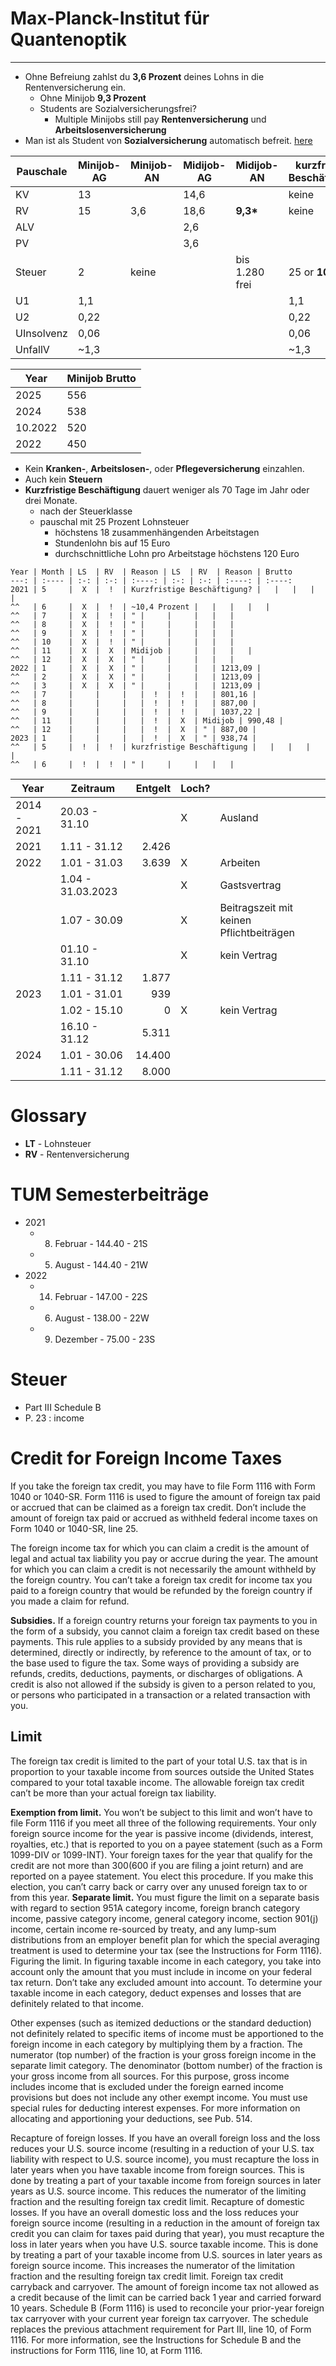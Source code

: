 # Max-Planck-Institut für Quantenoptik
---

- Ohne Befreiung zahlst du **3,6 Prozent** deines Lohns in die Rentenversicherung ein.
	- Ohne Minijob **9,3 Prozent**
	- Students are Sozialversicherungsfrei?
		- Multiple Minijobs still pay **Rentenversicherung** und **Arbeitslosenversicherung**
- Man ist als Student von **Sozialversicherung** automatisch befreit. [here](https://www.steuerklassen.com/versicherungen/rentenversicherung/werkstudent/)


| Pauschale  | Minijob-AG | Minijob-AN | Midijob-AG | Midijob-AN     | kurzfristige Beschäftigung |
| ---------- | ---------- | ---------- | ---------- | -------------- | -------------------------- |
| KV         | 13         |            | 14,6       |                | keine                      |
| RV         | 15         | 3,6        | 18,6       | **9,3\***      | keine                      |
| ALV        |            |            | 2,6        |                |                            |
| PV         |            |            | 3,6        |                |                            |
| Steuer     | 2          | keine      |            | bis 1.280 frei | 25 or **10,4\***           |
| U1         | 1,1        |            |            |                | 1,1                        |
| U2         | 0,22       |            |            |                | 0,22                       |
| UInsolvenz | 0,06       |            |            |                | 0,06                       |
| UnfallV    | ~1,3       |            |            |                | ~1,3                       |

| Year    | Minijob Brutto |
| ------- | -------------- |
| 2025    | 556            |
| 2024    | 538            |
| 10.2022 | 520            |
| 2022    | 450            |
- Kein **Kranken-**, **Arbeitslosen-**, oder **Pflegeversicherung** einzahlen.
- Auch kein **Steuern**
- **Kurzfristige Beschäftigung** dauert weniger als 70 Tage im Jahr oder drei Monate.
	- nach der Steuerklasse
	- pauschal mit 25 Prozent Lohnsteuer
		- höchstens 18 zusammenhängenden Arbeitstagen
		- Stundenlohn bis auf 15 Euro
		- durchschnittliche Lohn pro Arbeitstage höchstens 120 Euro

```tx
Year | Month | LS  | RV  | Reason | LS  | RV  | Reason | Brutto
---: | :---- | :-: | :-: | :----: | :-: | :-: | :----: | :----:
2021 | 5     |  X  |  !  | Kurzfristige Beschäftigung? |   |   |   |   |
^^   | 6     |  X  |  !  | ~10,4 Prozent |   |   |   |   |
^^   | 7     |  X  |  !  | " |     |     |   |   |
^^   | 8     |  X  |  !  | " |     |     |   |   |
^^   | 9     |  X  |  !  | " |     |     |   |   |
^^   | 10    |  X  |  !  | " |     |     |   |   |
^^   | 11    |  X  |  X  | Midijob |     |   |   |   |
^^   | 12    |  X  |  X  | " |     |     |   |   |
2022 | 1     |  X  |  X  | " |     |     |   | 1213,09 |
^^   | 2     |  X  |  X  | " |     |     |   | 1213,09 |
^^   | 3     |  X  |  X  | " |     |     |   | 1213,09 |
^^   | 7     |     |     |   |  !  |  !  |   | 801,16 |
^^   | 8     |     |     |   |  !  |  !  |   | 887,00 |
^^   | 9     |     |     |   |  !  |  !  |   | 1037,22 |
^^   | 11    |     |     |   |  !  |  X  | Midijob | 990,48 |
^^   | 12    |     |     |   |  !  |  X  | " | 887,00 |
2023 | 1     |     |     |   |  !  |  X  | " | 938,74 |
^^   | 5     |  !  |  !  | kurzfristige Beschäftigung |   |   |   |   |
^^   | 6     |  !  |  !  | " |     |     |   |   |
```

| Year        | Zeitraum          | Entgelt | Loch? |                                          |
| ----------- | ----------------- | ------: | ----- | ---------------------------------------- |
| 2014 - 2021 | 20.03 - 31.10     |         | X     | Ausland                                  |
| 2021        | 1.11 - 31.12      |   2.426 |       |                                          |
| 2022        | 1.01 - 31.03      |   3.639 | X     | Arbeiten                                 |
|             | 1.04 - 31.03.2023 |         | X     | Gastsvertrag                             |
|             | 1.07 - 30.09      |         | X     | Beitragszeit mit keinen Pflichtbeiträgen |
|             | 01.10 - 31.10     |         | X     | kein Vertrag                             |
|             | 1.11 - 31.12      |   1.877 |       |                                          |
| 2023        | 1.01 - 31.01      |     939 |       |                                          |
|             | 1.02 - 15.10      |       0 | X     | kein Vertrag                             |
|             | 16.10 - 31.12     |   5.311 |       |                                          |
| 2024        | 1.01 - 30.06      |  14.400 |       |                                          |
|             | 1.11 - 31.12      |   8.000 |       |                                          |


# Glossary
- **LT** - Lohnsteuer
- **RV** - Rentenversicherung

# TUM Semesterbeiträge
- 2021
	- 8. Februar - 144.40 - 21S
	- 5. August - 144.40 - 21W
- 2022
	- 14. Februar - 147.00 - 22S
	- 6. August - 138.00 - 22W
	- 9. Dezember - 75.00 - 23S

# Steuer
- Part III Schedule B
- P. 23 : income
# Credit for Foreign Income Taxes
If you take the foreign tax credit, you may have to file Form 1116 with Form 1040 or 1040-SR. Form 1116 is used to figure the amount of foreign tax paid or accrued that can be claimed as a foreign tax credit. Don’t include the amount of foreign tax paid or accrued as withheld federal income taxes on Form 1040 or 1040-SR, line 25.

The foreign income tax for which you can claim a credit is the amount of legal and actual tax liability you pay or accrue during the year. The amount for which you can claim a credit is not necessarily the amount withheld by the foreign country. You can’t take a foreign tax credit for income tax you paid to a foreign country that would be refunded by the foreign country if you made a claim for refund.

**Subsidies.** If a foreign country returns your foreign tax payments to you in the form of a subsidy, you cannot claim a foreign tax credit based on these payments. This rule applies to a subsidy provided by any means that is determined, directly or indirectly, by reference to the amount of tax, or to the base used to figure the tax.
Some ways of providing a subsidy are refunds, credits, deductions, payments, or discharges of obligations. A credit is also not allowed if the subsidy is given to a person related to you, or persons who participated in a transaction or a related transaction with you.

## Limit
The foreign tax credit is limited to the part of your total U.S. tax that is in proportion to your taxable income from sources outside the United States compared to your total taxable income. The allowable foreign tax credit can’t be more than your actual foreign tax liability.

**Exemption from limit.** You won’t be subject to this limit and won’t have to file Form 1116 if you meet all three of the following requirements.
Your only foreign source income for the year is passive income (dividends, interest, royalties, etc.) that is reported to you on a payee statement (such as a Form 1099-DIV or 1099-INT).
Your foreign taxes for the year that qualify for the credit are not more than $300 ($600 if you are filing a joint return) and are reported on a payee statement.
You elect this procedure.
If you make this election, you can’t carry back or carry over any unused foreign tax to or from this year.
**Separate limit.** You must figure the limit on a separate basis with regard to section 951A category income, foreign branch category income, passive category income, general category income, section 901(j) income, certain income re-sourced by treaty, and any lump-sum distributions from an employer benefit plan for which the special averaging treatment is used to determine your tax (see the Instructions for Form 1116).
Figuring the limit. In figuring taxable income in each category, you take into account only the amount that you must include in income on your federal tax return. Don’t take any excluded amount into account.
To determine your taxable income in each category, deduct expenses and losses that are definitely related to that income.

Other expenses (such as itemized deductions or the standard deduction) not definitely related to specific items of income must be apportioned to the foreign income in each category by multiplying them by a fraction. The numerator (top number) of the fraction is your gross foreign income in the separate limit category. The denominator (bottom number) of the fraction is your gross income from all sources. For this purpose, gross income includes income that is excluded under the foreign earned income provisions but does not include any other exempt income. You must use special rules for deducting interest expenses. For more information on allocating and apportioning your deductions, see Pub. 514.

Recapture of foreign losses. If you have an overall foreign loss and the loss reduces your U.S. source income (resulting in a reduction of your U.S. tax liability with respect to U.S. source income), you must recapture the loss in later years when you have taxable income from foreign sources. This is done by treating a part of your taxable income from foreign sources in later years as U.S. source income. This reduces the numerator of the limiting fraction and the resulting foreign tax credit limit.
Recapture of domestic losses. If you have an overall domestic loss and the loss reduces your foreign source income (resulting in a reduction in the amount of foreign tax credit you can claim for taxes paid during that year), you must recapture the loss in later years when you have U.S. source taxable income. This is done by treating a part of your taxable income from U.S. sources in later years as foreign source income. This increases the numerator of the limitation fraction and the resulting foreign tax credit limit.
Foreign tax credit carryback and carryover. The amount of foreign income tax not allowed as a credit because of the limit can be carried back 1 year and carried forward 10 years.
Schedule B (Form 1116) is used to reconcile your prior-year foreign tax carryover with your current year foreign tax carryover. The schedule replaces the previous attachment requirement for Part III, line 10, of Form 1116. For more information, see the Instructions for Schedule B and the instructions for Form 1116, line 10, at Form 1116.